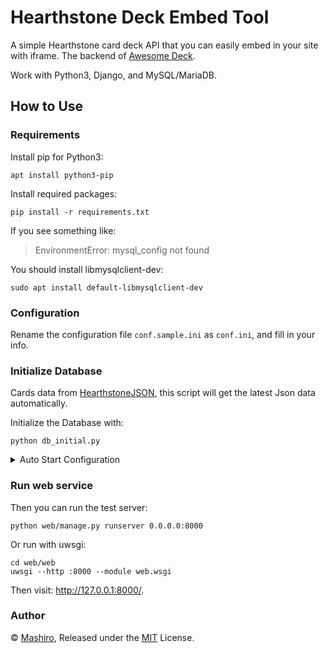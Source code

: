# Hearthstone Deck Embed Tool

A simple Hearthstone card deck API that you can easily embed in your site with iframe. The backend of [Awesome Deck](https://deck.2heng.xin/).

Work with Python3, Django, and MySQL/MariaDB.

## How to Use

### Requirements
Install pip for Python3:
```shell
apt install python3-pip
```

Install required packages:
```shell
pip install -r requirements.txt
```

If you see something like:
> EnvironmentError: mysql_config not found

You should install libmysqlclient-dev:
```shell
sudo apt install default-libmysqlclient-dev
```

### Configuration
Rename the configuration file `conf.sample.ini` as `conf.ini`, and fill in your info.

### Initialize Database
Cards data from [HearthstoneJSON](https://github.com/HearthSim/hsdata), this script will get the latest Json data automatically. 

Initialize the Database with:
```shell
python db_initial.py
```

<details>
<summary>Auto Start Configuration</summary>

Latter if you need a cards data auto update (who knows when Bilzzard will release a hotfix and diminish some cards), there's a auto update database script `auto_update.py`, add it to system autostart task, and then for every 6 hours (you may change it to any interval by modifying the scrpit).

On a Ubuntu 18+, you may do so:

Create unit file in `/lib/systemd/system/hearthstone_deck_auto_update.service` with the following content:

```
[Unit]
Description=<hearthstone_deck_auto_update>
After=network.target network-online.target

[Service]
Type=simple
User=<required_user_name>
Group=<required_group_name>
Restart=always
ExecStartPre=/bin/mkdir -p /var/run/hearthstone_deck_auto_update
PIDFile=/var/run/hearthstone_deck_auto_update/service.pid
ExecStart=/path/to/your/auto_update.py

[Install]
WantedBy=multi-user.target
```
Save this file and reload systemd:

```shell
sudo systemctl daemon-reload
```

Then add your service to autostart:

```
sudo systemctl enable hearthstone_deck_auto_update.service
```

you should see that Systemd created required symlinks after enable action.

Reboot and see if it's up and running (ps aux | grep python or sudo systemctl status hearthstone_deck_auto_update.service). If there is something weird - check Systemd journal:

```
sudo journalctl -xe
```
</details>

### Run web service

Then you can run the test server:
```shell
python web/manage.py runserver 0.0.0.0:8000
```

Or run with uwsgi:
```shell
cd web/web
uwsgi --http :8000 --module web.wsgi
```

Then visit: <http://127.0.0.1:8000/>.

### Author
© [Mashiro](https://github.com/mashirozx/), Released under the [MIT](https://github.com/mashirozx/hearthstone-deck-embed/blob/master/LICENSE) License.
